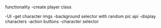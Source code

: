 functionality
-create player class

-UI
-get character imgs
-background selector with random pic api
-display characters
-action buttons
-character selector
